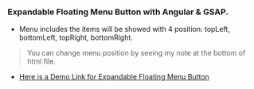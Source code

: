 ### Expandable Floating Menu Button with Angular & GSAP.

- Menu includes the items will be showed with 4 position: topLeft, bottomLeft, topRight, bottomRight.

> You can change menu position by seeing my note at the bottom of html file.

- [Here is a Demo Link for Expandable Floating Menu Button](https://www.loom.com/share/cdf97878904341c4af163a8662d89676)
